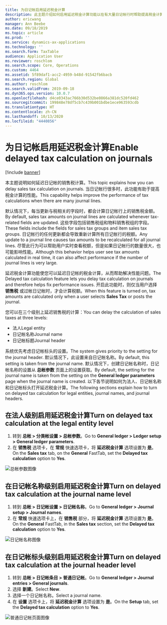 ```yaml
---
title: 为日记帐启用延迟税金计算
description: 此主题介绍如何启用延迟税金计算功能以在有大量日记帐行时帮助提高税金计算的性能。
author: ericwang
manager: Ann Beebe
ms.date: 09/18/2019
ms.topic: article
ms.prod: ''
ms.service: dynamics-ax-applications
ms.technology: ''
ms.search.form: TaxTable
audience: Application User
ms.reviewer: roschlom
ms.search.scope: Core, Operations
ms.custom: 4464
ms.assetid: 5f89daf1-acc2-4959-b48d-91542fb6bacb
ms.search.region: Global
ms.author: roschlom
ms.search.validFrom: 2019-09-18
ms.dyn365.ops.version: 10.0.7
ms.openlocfilehash: d4ce0343ac766b30d532be0866a381dc520fd462
ms.sourcegitcommit: 199848e78df5cb7c439b001bdbe1ece963593cdb
ms.translationtype: HT
ms.contentlocale: zh-CN
ms.lasthandoff: 10/13/2020
ms.locfileid: "4440856"
---
```

# <a name="enable-delayed-tax-calculation-on-journals"></a><span data-ttu-id="656d1-103">为日记帐启用延迟税金计算</span><span class="sxs-lookup"><span data-stu-id="656d1-103">Enable delayed tax calculation on journals</span></span>
[!include [banner](../includes/banner.md)]


<span data-ttu-id="656d1-104">本主题说明如何延迟日记帐的销售税计算。</span><span class="sxs-lookup"><span data-stu-id="656d1-104">This topic explains how you can delay sales tax calculation on journals.</span></span> <span data-ttu-id="656d1-105">当日记帐行很多时，此功能有助于提高税金计算的性能。</span><span class="sxs-lookup"><span data-stu-id="656d1-105">This capability helps improve the performance of tax calculations when there are many journal lines.</span></span>

<span data-ttu-id="656d1-106">默认情况下，每当更新与税相关的字段时，都会计算日记帐行上的销售税金额。</span><span class="sxs-lookup"><span data-stu-id="656d1-106">By default, sales tax amounts on journal lines are calculated whenever tax-related fields are updated.</span></span> <span data-ttu-id="656d1-107">这些字段包括销售税组和物料销售税组的字段。</span><span class="sxs-lookup"><span data-stu-id="656d1-107">These fields include the fields for sales tax groups and item sales tax groups.</span></span> <span data-ttu-id="656d1-108">日记帐行的任何更新都会导致重新计算所有日记帐行的税额。</span><span class="sxs-lookup"><span data-stu-id="656d1-108">Any update to a journal line causes tax amounts to be recalculated for all journal lines.</span></span> <span data-ttu-id="656d1-109">尽管此行为可以帮助用户实时查看税额，但是如果日记帐行的数量很大，也可能影响性能。</span><span class="sxs-lookup"><span data-stu-id="656d1-109">Although this behavior helps user see tax amounts calculated in real time, it can also affect performance if the number of journal lines is very large.</span></span>

<span data-ttu-id="656d1-110">延迟税金计算功能使您可以延迟日记帐的税金计算，从而帮助解决性能问题。</span><span class="sxs-lookup"><span data-stu-id="656d1-110">The Delayed tax calculation feature lets you delay tax calculation on journals and therefore helps fix performance issues.</span></span> <span data-ttu-id="656d1-111">开启此功能时，则仅当用户选择 **销售税** 或过帐日记帐时，才会计算税额。</span><span class="sxs-lookup"><span data-stu-id="656d1-111">When this feature is turned on, tax amounts are calculated only when a user selects **Sales Tax** or posts the journal.</span></span>

<span data-ttu-id="656d1-112">您可以在三个级别上延迟销售税的计算：</span><span class="sxs-lookup"><span data-stu-id="656d1-112">You can delay the calculation of sales taxes at three levels:</span></span>

- <span data-ttu-id="656d1-113">法人</span><span class="sxs-lookup"><span data-stu-id="656d1-113">Legal entity</span></span>
- <span data-ttu-id="656d1-114">日记帐名称</span><span class="sxs-lookup"><span data-stu-id="656d1-114">Journal name</span></span>
- <span data-ttu-id="656d1-115">日记帐标题</span><span class="sxs-lookup"><span data-stu-id="656d1-115">Journal header</span></span>

<span data-ttu-id="656d1-116">系统优先考虑日记帐标头的设置。</span><span class="sxs-lookup"><span data-stu-id="656d1-116">The system gives priority to the setting for the journal header.</span></span> <span data-ttu-id="656d1-117">默认情况下，此设置来自日记帐名称。</span><span class="sxs-lookup"><span data-stu-id="656d1-117">By default, this setting is taken from the journal name.</span></span> <span data-ttu-id="656d1-118">默认情况下，创建日记帐名称时，日记帐名称的设置从 **总帐参数** 页面上的设置获取。</span><span class="sxs-lookup"><span data-stu-id="656d1-118">By default, the setting for the journal name is taken from the setting on the **General ledger parameters** page when the journal name is created.</span></span> <span data-ttu-id="656d1-119">以下各节说明如何为法人、日记帐名称和日记帐标头打开延迟税金计算。</span><span class="sxs-lookup"><span data-stu-id="656d1-119">The following sections explain how to turn on delayed tax calculation for legal entities, journal names, and journal headers.</span></span>

## <a name="turn-on-delayed-tax-calculation-at-the-legal-entity-level"></a><span data-ttu-id="656d1-120">在法人级别启用延迟税金计算</span><span class="sxs-lookup"><span data-stu-id="656d1-120">Turn on delayed tax calculation at the legal entity level</span></span>

1. <span data-ttu-id="656d1-121">转到 **总帐 \> 分类帐设置 \> 总帐参数**。</span><span class="sxs-lookup"><span data-stu-id="656d1-121">Go to **General ledger \> Ledger setup \> General ledger parameters**.</span></span>
2. <span data-ttu-id="656d1-122">在 **销售税** 选项卡，在 **常规** 快速选项卡，将 **延迟税金计算** 选项设置为 **是**。</span><span class="sxs-lookup"><span data-stu-id="656d1-122">On the **Sales tax** tab, on the **General** FastTab, set the **Delayed tax calculation** option to **Yes**.</span></span>

![总帐参数图像](media/delayed-tax-calculation-gl.png)

## <a name="turn-on-delayed-tax-calculation-at-the-journal-name-level"></a><span data-ttu-id="656d1-124">在日记帐名称级别启用延迟税金计算</span><span class="sxs-lookup"><span data-stu-id="656d1-124">Turn on delayed tax calculation at the journal name level</span></span>

1. <span data-ttu-id="656d1-125">转到 **总帐 \> 日记帐设置 \> 日记帐名称**。</span><span class="sxs-lookup"><span data-stu-id="656d1-125">Go to **General ledger \> Journal setup \> Journal names**.</span></span>
2. <span data-ttu-id="656d1-126">在 **常规** 快速选项卡上，在 **销售税** 部分，将 **延迟税金计算** 选项设置为 **是**。</span><span class="sxs-lookup"><span data-stu-id="656d1-126">On the **General** FastTab, in the **Sales tax** section, set the **Delayed tax calculation** option to **Yes**.</span></span>

![日记帐名称图像](media/delayed-tax-calculation-journal-name.png)

## <a name="turn-on-delayed-tax-calculation-at-the-journal-header-level"></a><span data-ttu-id="656d1-128">在日记帐标头级别启用延迟税金计算</span><span class="sxs-lookup"><span data-stu-id="656d1-128">Turn on delayed tax calculation at the journal header level</span></span>

1. <span data-ttu-id="656d1-129">转到 **总帐 \> 日记帐条目 \> 普通日记帐**。</span><span class="sxs-lookup"><span data-stu-id="656d1-129">Go to **General ledger \> Journal entries \> General journals**.</span></span>
2. <span data-ttu-id="656d1-130">选择 **新建**。</span><span class="sxs-lookup"><span data-stu-id="656d1-130">Select **New**.</span></span>
3. <span data-ttu-id="656d1-131">选择一个日记帐名称。</span><span class="sxs-lookup"><span data-stu-id="656d1-131">Select a journal name.</span></span>
4. <span data-ttu-id="656d1-132">在 **设置** 选项卡上，将 **延迟税金计算** 选项设置为 **是**。</span><span class="sxs-lookup"><span data-stu-id="656d1-132">On the **Setup** tab, set the **Delayed tax calculation** option to **Yes**.</span></span>

![普通日记帐页面图像](media/delayed-tax-calculation-journal-header.png)
